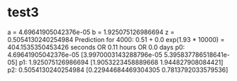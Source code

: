 # test3

a = 4.69641905042376e-05
b = 1.925075126986694
z = 0.5054130240254984
Prediction for 4000: 0.51 + 0.0 exp(1.93 * 10000) = 404.1535350453426 seconds OR 0.11 hours OR 0.0 days
p0: 4.69641905042376e-05 [3.9970003143288796e-05  5.395837786518641e-05]
p1: 1.925075126986694 [1.9053223458889668  1.944827908084421]
p2: 0.5054130240254984 [0.22944684469304305  0.7813792033579536]

